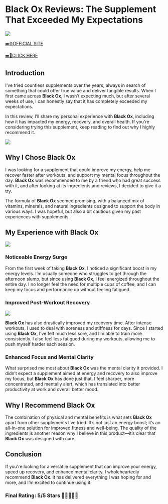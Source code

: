 # **Black Ox Reviews**: The Supplement That Exceeded My Expectations

[![](https://static.vecteezy.com/system/resources/thumbnails/019/896/014/small/buy-now-gradient-button-with-cart-symbol-buy-now-illustration-png.png)](https://edetoop.top/lander/sugarpreland-1/blackox.html) 

[➡️🌐OFFICIAL SITE](https://edetoop.top/lander/sugarpreland-1/blackox.html) 

[➡️🔗CLICK HERE](https://edetoop.top/lander/sugarpreland-1/blackox.html) 


## Introduction

I’ve tried countless supplements over the years, always in search of something that could offer true value and deliver tangible results. When I first came across **Black Ox**, I wasn’t expecting much, but after several weeks of use, I can honestly say that it has completely exceeded my expectations.

In this review, I’ll share my personal experience with **Black Ox**, including how it has impacted my energy, recovery, and overall health. If you're considering trying this supplement, keep reading to find out why I highly recommend it.

[![](https://wallpapers.com/images/hd/red-order-now-button-udg4jcj4arvn8b0n-2.png)](https://edetoop.top/lander/sugarpreland-1/blackox.html)  

## Why I Chose **Black Ox**

I was looking for a supplement that could improve my energy, help me recover faster after workouts, and support my mental focus throughout the day. **Black Ox** was recommended to me by a friend who had great success with it, and after looking at its ingredients and reviews, I decided to give it a try.

The formula of **Black Ox** seemed promising, with a balanced mix of vitamins, minerals, and natural ingredients designed to support the body in various ways. I was hopeful, but also a bit cautious given my past experiences with supplements.

## My Experience with **Black Ox**

[![](https://static.vecteezy.com/system/resources/thumbnails/019/896/014/small/buy-now-gradient-button-with-cart-symbol-buy-now-illustration-png.png)](https://edetoop.top/lander/sugarpreland-1/blackox.html)

### Noticeable Energy Surge

From the first week of taking **Black Ox**, I noticed a significant boost in my energy levels. I’m usually someone who struggles to get through the afternoon slump, but since using **Black Ox**, I feel energized throughout the entire day. I no longer feel the need for multiple cups of coffee, and I can keep my focus and performance up without feeling fatigued.

### Improved Post-Workout Recovery

[![](https://wallpapers.com/images/hd/red-order-now-button-udg4jcj4arvn8b0n-2.png)](https://edetoop.top/lander/sugarpreland-1/blackox.html)  

**Black Ox** has also drastically improved my recovery time. After intense workouts, I used to deal with soreness and stiffness for days. Since I started using **Black Ox**, I’ve felt much less sore, and I’m able to train more consistently. I also feel less fatigued during my workouts, allowing me to push myself harder each session.

### Enhanced Focus and Mental Clarity

What surprised me most about **Black Ox** was the mental clarity it provided. I didn’t expect a supplement aimed at energy and recovery to also improve my focus, but **Black Ox** has done just that. I feel sharper, more concentrated, and mentally alert, which has translated into better productivity at work and overall better mood.

## Why I Recommend **Black Ox**

The combination of physical and mental benefits is what sets **Black Ox** apart from other supplements I’ve tried. It’s not just an energy boost; it’s an all-in-one solution for improved fitness and well-being. The quality of the ingredients is another reason why I believe in this product—it’s clear that **Black Ox** was designed with care.

## Conclusion

If you're looking for a versatile supplement that can improve your energy, speed up recovery, and enhance mental clarity, I wholeheartedly recommend **Black Ox**. It has delivered everything I was hoping for and more, and I’m excited to continue using it.

### Final Rating: 5/5 Stars 🌟🌟🌟🌟🌟
